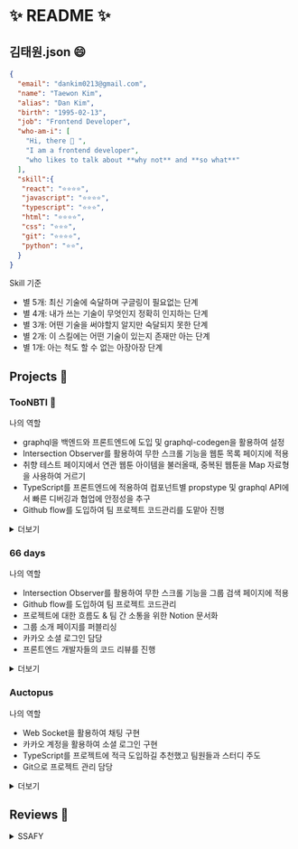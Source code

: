 # ✨ README ✨

## 김태원.json 😄

```json
{
  "email": "dankim0213@gmail.com",
  "name": "Taewon Kim",
  "alias": "Dan Kim",
  "birth": "1995-02-13",
  "job": "Frontend Developer",
  "who-am-i": [
    "Hi, there 👋 ",
    "I am a frontend developer",
    "who likes to talk about **why not** and **so what**"
  ],
  "skill":{
   "react": "⭐️⭐️⭐️⭐️",
   "javascript": "⭐️⭐️⭐️⭐️",
   "typescript": "⭐️⭐️⭐️",
   "html": "⭐️⭐️⭐️⭐️",
   "css": "⭐️⭐️⭐️",
   "git": "⭐️⭐️⭐️⭐️",
   "python": "⭐️⭐️",
  }
}
```

Skill 기준

- 별 5개: 최신 기술에 숙달하며 구글링이 필요없는 단계
- 별 4개: 내가 쓰는 기술이 무엇인지 정확히 인지하는 단계
- 별 3개: 어떤 기술을 써야할지 알지만 숙달되지 못한 단계
- 별 2개: 이 스킬에는 어떤 기술이 있는지 존재만 아는 단계
- 별 1개: 아는 척도 할 수 없는 아장아장 단계

## Projects 🔭

### TooNBTI 🥉

나의 역할

- graphql을 백엔드와 프론트엔드에 도입 및 graphql-codegen을 활용하여 설정
- Intersection Observer를 활용하여 무한 스크롤 기능을 웹툰 목록 페이지에 적용
- 취향 테스트 페이지에서 연관 웹툰 아이템을 불러올때, 중복된 웹툰을 Map 자료형을 사용하여 거르기
- TypeScript를 프론트엔드에 적용하여 컴포넌트별 propstype 및 graphql API에서 빠른 디버깅과 협업에 안정성을 추구
- Github flow를 도입하여 팀 프로젝트 코드관리를 도맡아 진행

<details>
  <summary>더보기</summary>

  - 소개
    - 취향에 맞는 웹툰 추천 서비스
    - 유형 검사를 통해 웹툰 속의 나를 찾고, 웹툰 독자 유형 검사를 통해 주인공인 나를 발견하자!
    - 백엔드 3명 + 프론트엔드 3명
    - 2023/2/20 ~ 2023/4/7 (6주) 개발
  - 시스템 아키텍처 ![architecture](https://github.com/DanKim0213/TooNBTI/blob/main/Docs/assets/tech-stack.jpg?raw=true)
  - 시연 화면
    - 웹툰 취향 분석 테스트 - 작품 선택 및 추가
    <img src="https://github.com/DanKim0213/TooNBTI/raw/main/Docs/assets/ToonBTI%20gif/ToonBTI-5.gif" width="200"  />
    - 웹툰 취향 분석 테스트 - 검색을 통한 선택
    <img src="https://github.com/DanKim0213/TooNBTI/raw/main/Docs/assets/ToonBTI%20gif/ToonBTI-6.gif" width="200"  />
    - 웹툰 취향 분석 테스트 - 무한 스크롤 기능
    <img src="https://github.com/DanKim0213/TooNBTI/raw/main/Docs/assets/ToonBTI%20gif/ToonBTI-7.gif" width="200"  />
    - 취향 분석 결과 페이지
    <img src="https://github.com/DanKim0213/TooNBTI/raw/main/Docs/assets/ToonBTI%20gif/ToonBTI-8.gif" width="200"  />
  - [프로젝트 보러가기](https://github.com/DanKim0213/TooNBTI)

</details>

### 66 days

나의 역할

- Intersection Observer를 활용하여 무한 스크롤 기능을 그룹 검색 페이지에 적용
- Github flow를 도입하여 팀 프로젝트 코드관리
- 프로젝트에 대한 흐름도 & 팀 간 소통을 위한 Notion 문서화
- 그룹 소개 페이지를 퍼블리싱
- 카카오 소셜 로그인 담당
- 프론트엔드 개발자들의 코드 리뷰를 진행

<details>
  <summary>더보기</summary>

  - 소개
    - 개발자로서 가져야할 습관 세우기 서비스
    - 습관이 생성 되기 위해서 평균 66일이라는 시간이 소요된다. 훌륭한 개발자가 되기 위해 66 days 동안 바른 습관을 만들어 보자.
    - 백엔드 3명 + 프론트엔드 3명
    - 2023/4/10 ~ 2023/5/19 (6주) 개발
  - 시스템 아키텍처 ![architecture](https://github.com/DanKim0213/66days/raw/main/assets/architecture.png)
  - 시연 화면
    - 메인 화면
    <img src="https://github.com/DanKim0213/66days/raw/main/assets/d1.PNG" width="200"  />
    - 그룹 검색 화면
    <img src="https://github.com/DanKim0213/66days/raw/main/assets/d8.PNG" width="200"  />
    - 그룹 소개 화면
    <img src="https://github.com/DanKim0213/66days/raw/main/assets/d7.PNG" width="200"  />
    - 그룹 습관 화면
    <img src="https://github.com/DanKim0213/66days/raw/main/assets/d3.PNG" width="200"  />
  - [프로젝트 보러가기](https://github.com/DanKim0213/66days/tree/main)
</details>

### Auctopus

나의 역할

- Web Socket을 활용하여 채팅 구현
- 카카오 계정을 활용하여 소셜 로그인 구현
- TypeScript를 프로젝트에 적극 도입하길 추천했고 팀원들과 스터디 주도
- Git으로 프로젝트 관리 담당

<details>
  <summary>더보기</summary>

  - 소개
    - 경제적이고 매력적인 중고거래 플랫폼!
    - 화상 기술을 통해 원거리에서 중고 상품을 확인할 수 있습니다.
    - 판매자는 수요에 맞는 가격을 제시받고, 구매자는 가격에 맞는 상품을 구할 수 있습니다.
    - 백엔드 3명 + 프론트엔드 3명
    - 2023/1/9 ~ 2023/2/17 (6주) 개발
  - 시스템 아키텍처 ![architecture](https://github.com/DanKim0213/Auctopus/raw/main/assets/readme/system_architecture.png)
  - 시연 화면
    - 로그인 
    <img src="https://github.com/DanKim0213/Auctopus/raw/main/assets/wireframes/user/로그인.png" width="200"  />
    - 거래 목록 화면
    <img src="https://github.com/DanKim0213/Auctopus/raw/main/assets/wireframes/main/메인%20홈%20%20-%20라이브%20예정.png" width="200"  />
    - 상품 상세 화면
    <img src="https://github.com/DanKim0213/Auctopus/raw/main/assets/wireframes/main/메인%20홈%20-%20경매방%20상세(판매자).png" width="200"  />
    - 채팅
    <img src="https://github.com/DanKim0213/Auctopus/raw/main/assets/wireframes/auction/경매%20라이브%20-%20구매자%20(%20방송중%20).png" width="200"  />

  - [프로젝트 보러가기](https://github.com/DanKim0213/Auctopus)
</details>

## Reviews 💬

<details>
  <summary>SSAFY</summary>

> "태원님은 웹 프로젝트 경험이 없던 저와 페어를 하면서 모르는 부분을 물어보았을 때 친절히 알려주었습니다. 그리고 결정사항에 대해 깊게 고민하는 경향이 있어 힘들어하는 모습을 보이지만, 그 덕분에 프로젝트를 하면서 많은 대화를 했고, 그 결과 문제가 생기더라도 금방 해결할 수 있었던것 같습니다."
> by [여민지](https://github.com/yeomj051), 1학기 싸피 페어

> "프론트 팀장으로서 팀원들이 도움이 필요할 때 도와주려고 함께 고민한다. 긍정적 마인드로 항상 팀원들을 응원하며, 소수의 팀원들의 의견일지라도 경청하고 팀원들 간의 논쟁을 조율하려고 노력한다."
> by [노현정](https://github.com/isabel-noh), 2학기 특화 프로젝트

> "태원님과의 프로젝트 진행은 항상 즐겁고 도움이 되는 시간이었습니다. 태원님은 저의 프론트엔드 멘토로써, 다양한 방면으로 도움을 주었습니다. 개발을 진행하면서 항상 더 나은 방향을 스스로 모색하고 팀원들을 이끄는 모습에 감명을 받았습니다. 깊은 개발 지식을 동료들에게 효과적으로 설명해줄 수 있는 능력은 팀 프로젝트에서 아주 좋은 능력이라고 생각합니다. 태원님과의 협업을 추천합니다."
> by [정상기](https://github.com/Sang-Gi), 2학기 공통 프로젝트

> "태원님은 지금까지 쌓은 경험을 통해 다른 사람들을 이끌어주시곤 했고, 저 또한 처음 사용해보는 리액트에 대해 많이 도움을 많이 받았습니다. 프로젝트 진행 시 커밋을 작은 기능 단위로 자주 하면서 코드 리뷰를 해주시기도 했습니다. 덕분에 아직 익숙하지 않았던 제 코드가 좀 더 나은 방향으로 갈 수 있었던 것 같습니다. 또 팀장이자 프론트엔드 리더로서 나아가야할 방향성을 잘 잡아주셨고, GraphQL 도입을 먼저 제안하며 학습해오셔서 기틀을 잡아 다른 팀원들에게 전파하여 팀원으로서 또 하나의 경험을 얻을 수 있었습니다. 같이 프로젝트를 진행하면서 저도 다른 사람들에게 많이 나누는 사람이 되어야겠다는 생각이 들었습니다. :slightly_smiling_face:"
> by [윤지영](https://github.com/Yoonjyjy), 1학기 싸피 페어 & 2학기 특화 프로젝트

> "FE Tech Leader로서 프론트를 전반적으로 이끌어줘서 멋진 프로젝트가 나올 수 있었다고 생각합니다. 또한 책임감이 강하고 문제해결능력이 뛰어나며 특히 FE 관련 이슈뿐만 아니라 Git, BE까지 신경써줘서 완성도 있는 프로젝트가 나왔습니다."
> by [이지원](https://github.com/jiwon1027), 2학기 공통 프로젝트

> "자신의 워라밸이 명확하지만 주어진 일은 책임감을 가지고 해내는 팀원입니다. 프론트엔드 개발자로 알고 기술이 다른 팀원들보다 많아 다른 팀원들에게 도움을 주는 든든한 동료입니다. 팀원들과 코드 리뷰에 있어 사용한 이유를 중시하며 더 좋은 코드를 개발하려 합니다. 기술을 선택과 자신의 코드에 자부심을 가지고 있어 의견을 좁히는데 간혹 시간이 걸립니다."
> by [권성은](https://github.com/hellowco), 2학기 특화 & 자율 프로젝트

> "팀장이란 자리가 부담스럽기도 하고 힘든 자리이셨을텐데 끝까지 모든 팀원들을 포기하지 않고 이끌고 나가주셔서 감사했습니다. 저 같은 경우는 타입스크립트를 처음 써보는 입장이었는데, 제 상황을 모두 고려해주시고 꼼꼼하게 코드 리뷰를 해주시며 기술적인 어려움이 있으면 적극적으로 가르쳐주셔서 같은 프론트엔드 개발 팀원으로서 많이 의지가 되고 든든했습니다. 덕분에 많이 배우고 저 스스로도 성장할 수 있는 프로젝트가 되었습니다 :slightly_smiling_face:"
> by [성다연](https://github.com/dysung32), 2학기 자율 프로젝트

> "태원님은 기분에 따라 task를 옮겨다니는 단점이 있지만 긍정적인 성격을 가지셨습니다. 회의 시에 자신의 의견도 표출하면서 다른 사람의 의견도 경청할 줄 알고 팀원들이 프로젝트에 대한 동력을 잃지 않게 독려한다"
> by [김진호](https://github.com/No88888888), 2학기 특화 & 자율 프로젝트

> "꼼꼼하고 체계적입니다(ex. 깃 브랜치 / 시연시나리오?) 그리고 의견을 적극적으로 제시합니다 (ex. 주제 타겟층 명확히 / 프로젝트 시작 전 어떤 기술을 쓸건지?). 가장 인상깊었던 것은 '누군가는 해야할 일이라서 내가 하는 것' 이라고 말씀한 것이었습니다. 프로젝트하면서 기능 구현 관련해서 같이 한거는 없어서 잘은 모르겠지만, 그래도 그외의 것들을 많이 배울 수 있었습니다."
> by [변유정](https://github.com/SPIDEY965), 2학기 공통 프로젝트

</details>

<!--
**DanKim0213/DanKim0213** is a ✨ _special_ ✨ repository because its `README.md` (this file) appears on your GitHub profile.

Here are some ideas to get you started:

- 🔭 I’m currently working on ...
- 🌱 I’m currently learning ...
- 👯 I’m looking to collaborate on ...
- 🤔 I’m looking for help with ...
- 💬 Ask me about ...
- 📫 How to reach me: ...
- 😄 Pronouns: ...
- ⚡ Fun fact: ...
-->
